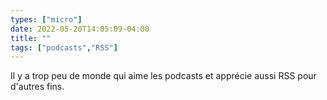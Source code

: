 ```yaml
---
types: ["micro"]
date: 2022-05-20T14:05:09-04:00
title: ""
tags: ["podcasts","RSS"]
---
```

Il y a trop peu de monde qui aime les podcasts et apprécie aussi RSS pour d'autres fins.
